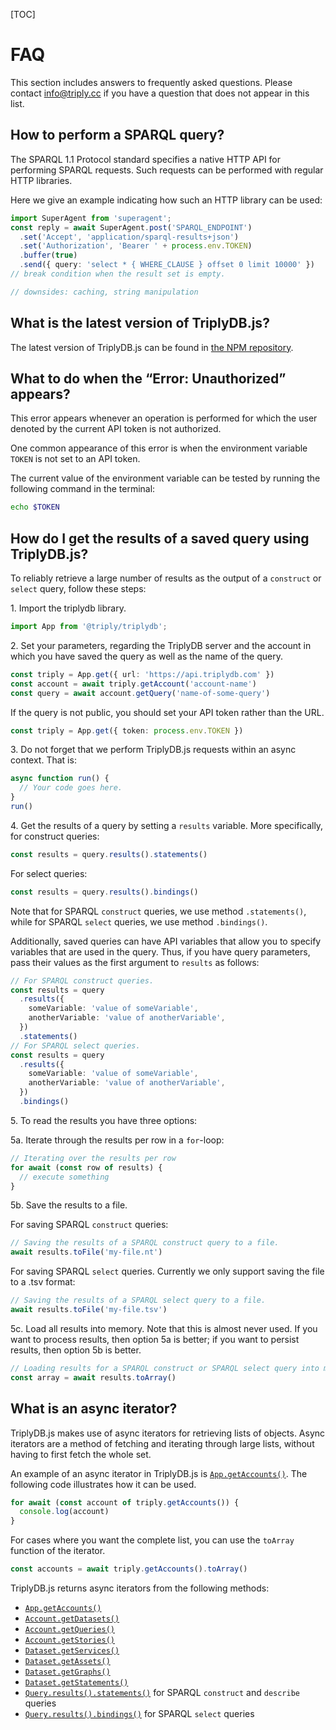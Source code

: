 [TOC]

# FAQ

This section includes answers to frequently asked questions. Please contact [info@triply.cc](mailto:info@triply.cc) if you have a question that does not appear in this list.

## How to perform a SPARQL query?

The SPARQL 1.1 Protocol standard specifies a native HTTP API for performing SPARQL requests. Such requests can be performed with regular HTTP libraries.

Here we give an example indicating how such an HTTP library can be used:

```ts
import SuperAgent from 'superagent';
const reply = await SuperAgent.post('SPARQL_ENDPOINT')
  .set('Accept', 'application/sparql-results+json')
  .set('Authorization', 'Bearer ' + process.env.TOKEN)
  .buffer(true)
  .send({ query: 'select * { WHERE_CLAUSE } offset 0 limit 10000' })
// break condition when the result set is empty.

// downsides: caching, string manipulation
```

## What is the latest version of TriplyDB.js?

The latest version of TriplyDB.js can be found in [the NPM repository](https://www.npmjs.com/package/@triply/triplydb).

## What to do when the “Error: Unauthorized” appears?

This error appears whenever an operation is performed for which the user denoted by the current API token is not authorized.

One common appearance of this error is when the environment variable `TOKEN` is not set to an API token.

The current value of the environment variable can be tested by running the following command in the terminal:

```sh
echo $TOKEN
```

## How do I get the results of a saved query using TriplyDB.js?

To reliably retrieve a large number of results as the output of a `construct` or `select` query, follow these steps:

1\. Import the triplydb library.

```ts
import App from '@triply/triplydb';
```

2\. Set your parameters, regarding the TriplyDB server and the account in which you have saved the query as well as the name of the query.

```ts
const triply = App.get({ url: 'https://api.triplydb.com' })
const account = await triply.getAccount('account-name')
const query = await account.getQuery('name-of-some-query')
```

   If the query is not public, you should set your API token rather than the URL.

```ts
const triply = App.get({ token: process.env.TOKEN })
```

3\. Do not forget that we perform TriplyDB.js requests within an async context. That is:

```ts
async function run() {
  // Your code goes here.
}
run()
```

4\. Get the results of a query by setting a `results` variable. More specifically, for construct queries:

```ts
const results = query.results().statements()
```

   For select queries:

```ts
const results = query.results().bindings()
```

   Note that for SPARQL `construct` queries, we use method `.statements()`, while for SPARQL `select` queries, we use method `.bindings()`.

   Additionally, saved queries can have API variables that allow you to specify variables that are used in the query. Thus, if you have query parameters, pass their values as the first argument to `results` as follows:

```ts
// For SPARQL construct queries.
const results = query
  .results({
    someVariable: 'value of someVariable',
    anotherVariable: 'value of anotherVariable',
  })
  .statements()
// For SPARQL select queries.
const results = query
  .results({
    someVariable: 'value of someVariable',
    anotherVariable: 'value of anotherVariable',
  })
  .bindings()
```

5\. To read the results you have three options:

   5a. Iterate through the results per row in a `for`-loop:

```ts
// Iterating over the results per row
for await (const row of results) {
  // execute something
}
```

   5b. Save the results to a file.

   For saving SPARQL `construct` queries:

```ts
// Saving the results of a SPARQL construct query to a file.
await results.toFile('my-file.nt')
```

   For saving SPARQL `select` queries. Currently we only support saving the file to a .tsv format:

```ts
// Saving the results of a SPARQL select query to a file.
await results.toFile('my-file.tsv')
```

   5c. Load all results into memory. Note that this is almost never used. If you want to process results, then option 5a is better; if you want to persist results, then option 5b is better.

```ts
// Loading results for a SPARQL construct or SPARQL select query into memory.
const array = await results.toArray()
```

## What is an async iterator?

TriplyDB.js makes use of async iterators for retrieving lists of objects. Async iterators are a method of fetching and iterating through large lists, without having to first fetch the whole set.

An example of an async iterator in TriplyDB.js is [`App.getAccounts()`](../app#appgetaccounts). The following code illustrates how it can be used.

```ts
for await (const account of triply.getAccounts()) {
  console.log(account)
}
```

For cases where you want the complete list, you can use the `toArray` function of the iterator.

```ts
const accounts = await triply.getAccounts().toArray()
```

TriplyDB.js returns async iterators from the following methods:

- [`App.getAccounts()`](../app#appgetaccounts)
- [`Account.getDatasets()`](../account#accountgetdatasets)
- [`Account.getQueries()`](../account#accountgetqueries)
- [`Account.getStories()`](../account#accountgetstories)
- [`Dataset.getServices()`](../dataset#datasetgetservices)
- [`Dataset.getAssets()`](../dataset#datasetgetassets)
- [`Dataset.getGraphs()`](../dataset#datasetgetgraphs)
- [`Dataset.getStatements()`](../dataset#datasetgetstatementssubject-string-predicate-string-object-string-graph-string)
- [`Query.results().statements()`](../query#queryresultsapivariables-object-options-object) for SPARQL `construct` and `describe` queries
- [`Query.results().bindings()`](../query/#queryresultsapivariables-object-options-object) for SPARQL `select` queries
